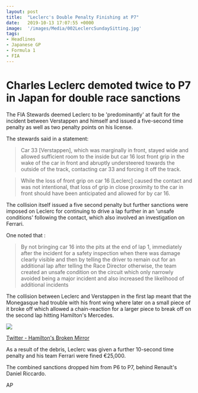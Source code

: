 ```yaml
---
layout: post
title:  "Leclerc's Double Penalty Finishing at P7"
date:   2019-10-13 17:07:55 +0000
image:  '/images/Media/002LeclercSundaySitting.jpg'
tags:   
- Headlines
- Japanese GP
- Formula 1
- FIA
---
```


# Charles Leclerc demoted twice to P7 in Japan for double race sanctions  

The FIA Stewards deemed Leclerc to be 'predominantly' at fault for the incident between Verstappen and himself and issued a five-second time penalty as well as two penalty points on his license.

The stewards said in a statement:
> Car 33 [Verstappen], which was marginally in front, stayed wide and allowed sufficient room to the inside but car 16 lost front grip in the wake of the car in front and abruptly understeered towards the outside of the track, contacting car 33 and forcing it off the track.

> While the loss of front grip on car 16 [Leclerc] caused the contact and was not intentional, that loss of grip in close proximity to the car in front should have been anticipated and allowed for by car 16.

The collision itself issued a five second penalty but further sanctions were imposed on Leclerc for continuing to drive a lap further in an 'unsafe conditions' following the contact, which also involved an investigation on Ferrari.

One noted that :

>By not bringing car 16 into the pits at the end of lap 1, immediately after the incident for a safety inspection when there was damage clearly visible and then by telling the driver to remain out for an additional lap after telling the Race Director otherwise, the team created an unsafe condition on the circuit which only narrowly avoided being a major incident and also increased the likelihood of additional incidents

The collision between Leclerc and Verstappen in the first lap meant that the Monegasque had trouble with his front wing where later on a small piece of it broke off which allowed a chain-reaction for a larger piece to break off on the second lap hitting Hamilton's Mercedes.

 ![](/images/Media/002HamiltonHitJP.gif)

[Twitter - Hamilton's Broken Mirror](https://twitter.com/AlbertFabrega/status/1183292184126033920)

As a result of the debris, Leclerc was given a further 10-second time penalty and his team Ferrari were fined €25,000.

The combined sanctions dropped him from P6 to P7, behind Renault's Daniel Riccardo.

AP
